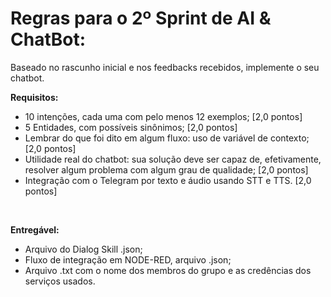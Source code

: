 # Regras para o 2º Sprint de AI & ChatBot:

Baseado no rascunho inicial e nos feedbacks recebidos, implemente o seu chatbot.<br>

<b>Requisitos:</b>
<ul>
    <li>10 intenções, cada uma com pelo menos 12 exemplos; [2,0 pontos]</li>
    <li>5 Entidades, com possíveis sinônimos; [2,0 pontos]</li>
    <li>Lembrar do que foi dito em algum fluxo: uso de variável de contexto; [2,0 pontos]</li>
    <li>Utilidade real do chatbot: sua solução deve ser capaz de, efetivamente, resolver algum 
problema com algum grau de qualidade; [2,0 pontos]</li>
    <li>Integração com o Telegram por texto e áudio usando STT e TTS. [2,0 pontos]
</li>

</ul>

<br>

<b>Entregável:</b>
<ul>
    <li>Arquivo do Dialog Skill .json;</li>
    <li>Fluxo de integração em NODE-RED, arquivo .json;</li>
    <li>Arquivo .txt com o nome dos membros do grupo e as credências dos serviços usados.</li>
</ul>
